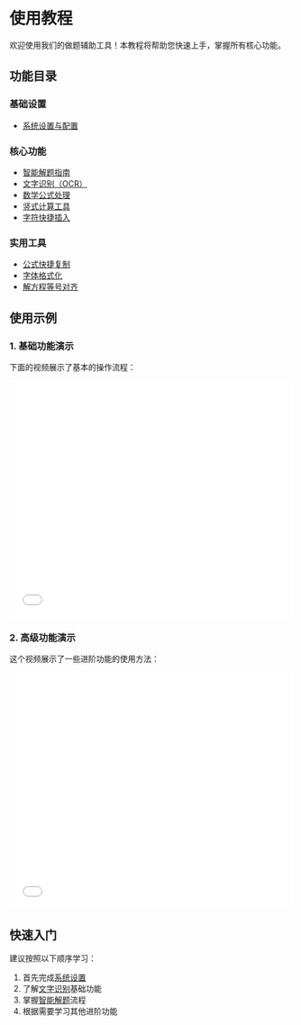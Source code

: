 # 使用教程

欢迎使用我们的做题辅助工具！本教程将帮助您快速上手，掌握所有核心功能。

## 功能目录

### 基础设置
- [系统设置与配置](./guide/setting.md)

### 核心功能
- [智能解题指南](./guide/jieti.md)
- [文字识别（OCR）](./guide/ocr.md)
- [数学公式处理](./guide/math.md)
- [竖式计算工具](./guide/v_cal.md)
- [字符快捷插入](./guide/char_insert.md)

### 实用工具
- [公式快捷复制](./guide/copy.md)
- [字体格式化](./guide/format.md)
- [解方程等号对齐](./guide/equal_sign.md)


## 使用示例

### 1. 基础功能演示
下面的视频展示了基本的操作流程：
<iframe width="100%" height="421" src="//player.bilibili.com/player.html?isOutside=true&aid=114396957246595&bvid=BV1hwLEzZEYF&cid=29600057246&p=1" scrolling="no" border="0" frameborder="no" framespacing="0" allowfullscreen="true"></iframe>

### 2. 高级功能演示
这个视频展示了一些进阶功能的使用方法：
<iframe width="100%" height="421" src="//player.bilibili.com/player.html?isOutside=true&aid=114396974025046&bvid=BV1acLEzbEAJ&cid=29600123145&p=1" scrolling="no" border="0" frameborder="no" framespacing="0" allowfullscreen="true"></iframe>

## 快速入门

建议按照以下顺序学习：
1. 首先完成[系统设置](./guide/setting.md)
2. 了解[文字识别](./guide/ocr.md)基础功能
3. 掌握[智能解题](./guide/jieti.md)流程
4. 根据需要学习其他进阶功能
